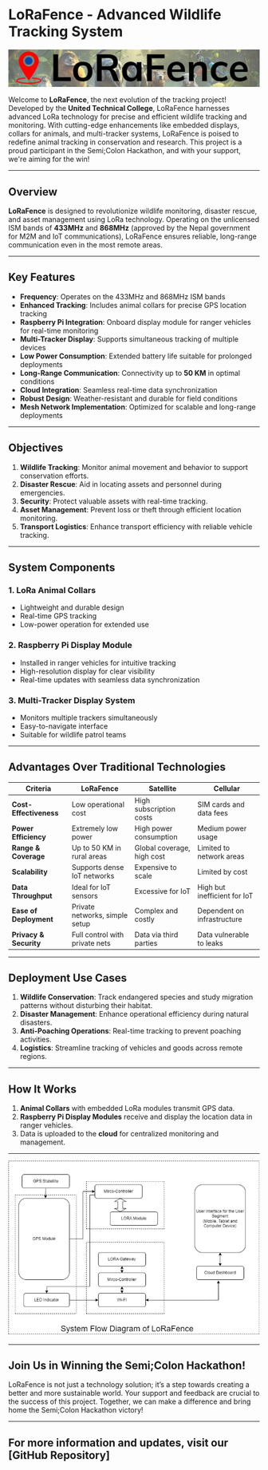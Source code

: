 # LoRaFence - Advanced Wildlife Tracking System

![LoRaFence Logo](./src/static/assets/image/logo_readme.png)

Welcome to **LoRaFence**, the next evolution of the tracking project! Developed by the **United Technical College**, LoRaFence harnesses advanced LoRa technology for precise and efficient wildlife tracking and monitoring. With cutting-edge enhancements like embedded displays, collars for animals, and multi-tracker systems, LoRaFence is poised to redefine animal tracking in conservation and research. This project is a proud participant in the Semi;Colon Hackathon, and with your support, we're aiming for the win!

---

## Overview

**LoRaFence** is designed to revolutionize wildlife monitoring, disaster rescue, and asset management using LoRa technology. Operating on the unlicensed ISM bands of **433MHz** and **868MHz** (approved by the Nepal government for M2M and IoT communications), LoRaFence ensures reliable, long-range communication even in the most remote areas.

---

## Key Features

- **Frequency**: Operates on the 433MHz and 868MHz ISM bands
- **Enhanced Tracking**: Includes animal collars for precise GPS location tracking
- **Raspberry Pi Integration**: Onboard display module for ranger vehicles for real-time monitoring
- **Multi-Tracker Display**: Supports simultaneous tracking of multiple devices
- **Low Power Consumption**: Extended battery life suitable for prolonged deployments
- **Long-Range Communication**: Connectivity up to **50 KM** in optimal conditions
- **Cloud Integration**: Seamless real-time data synchronization
- **Robust Design**: Weather-resistant and durable for field conditions
- **Mesh Network Implementation**: Optimized for scalable and long-range deployments

---

## Objectives

1. **Wildlife Tracking**: Monitor animal movement and behavior to support conservation efforts.
2. **Disaster Rescue**: Aid in locating assets and personnel during emergencies.
3. **Security**: Protect valuable assets with real-time tracking.
4. **Asset Management**: Prevent loss or theft through efficient location monitoring.
5. **Transport Logistics**: Enhance transport efficiency with reliable vehicle tracking.

---

## System Components

### 1. **LoRa Animal Collars**

- Lightweight and durable design
- Real-time GPS tracking
- Low-power operation for extended use

### 2. **Raspberry Pi Display Module**

- Installed in ranger vehicles for intuitive tracking
- High-resolution display for clear visibility
- Real-time updates with seamless data synchronization

### 3. **Multi-Tracker Display System**

- Monitors multiple trackers simultaneously
- Easy-to-navigate interface
- Suitable for wildlife patrol teams

---

## Advantages Over Traditional Technologies

| **Criteria**           | **LoRaFence**                  | **Satellite**              | **Cellular**                 |
| ---------------------- | ------------------------------ | -------------------------- | ---------------------------- |
| **Cost-Effectiveness** | Low operational cost           | High subscription costs    | SIM cards and data fees      |
| **Power Efficiency**   | Extremely low power            | High power consumption     | Medium power usage           |
| **Range & Coverage**   | Up to 50 KM in rural areas     | Global coverage, high cost | Limited to network areas     |
| **Scalability**        | Supports dense IoT networks    | Expensive to scale         | Limited by cost              |
| **Data Throughput**    | Ideal for IoT sensors          | Excessive for IoT          | High but inefficient for IoT |
| **Ease of Deployment** | Private networks, simple setup | Complex and costly         | Dependent on infrastructure  |
| **Privacy & Security** | Full control with private nets | Data via third parties     | Data vulnerable to leaks     |

---

## Deployment Use Cases

1. **Wildlife Conservation**: Track endangered species and study migration patterns without disturbing their habitat.
2. **Disaster Management**: Enhance operational efficiency during natural disasters.
3. **Anti-Poaching Operations**: Real-time tracking to prevent poaching activities.
4. **Logistics**: Streamline tracking of vehicles and goods across remote regions.

---

## How It Works

1. **Animal Collars** with embedded LoRa modules transmit GPS data.
2. **Raspberry Pi Display Modules** receive and display the location data in ranger vehicles.
3. Data is uploaded to the **cloud** for centralized monitoring and management.

---

![System Architecture Diagram](./Assets/System_Flow_Diagram.png)

---

## Join Us in Winning the Semi;Colon Hackathon!

LoRaFence is not just a technology solution; it’s a step towards creating a better and more sustainable world. Your support and feedback are crucial to the success of this project. Together, we can make a difference and bring home the Semi;Colon Hackathon victory!

---

## For more information and updates, visit our [GitHub Repository]
